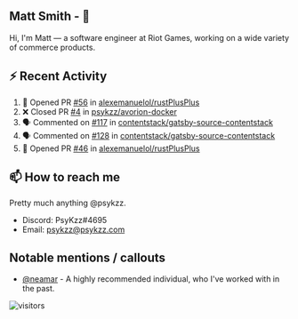 <!--
[![PsyKzz's github stats](https://github-readme-stats.vercel.app/api?username=psykzz&show_icons=true)](https://github.com/anuraghazra/github-readme-stats)
-->

## Matt Smith - 👋
Hi, I'm Matt — a software engineer at Riot Games, working on a wide variety of commerce products.

## ⚡ Recent Activity

<!--START_SECTION:activity-->
1. 💪 Opened PR [#56](https://github.com/alexemanuelol/rustPlusPlus/pull/56) in [alexemanuelol/rustPlusPlus](https://github.com/alexemanuelol/rustPlusPlus)
2. ❌ Closed PR [#4](https://github.com/psykzz/avorion-docker/pull/4) in [psykzz/avorion-docker](https://github.com/psykzz/avorion-docker)
3. 🗣 Commented on [#117](https://github.com/contentstack/gatsby-source-contentstack/issues/117) in [contentstack/gatsby-source-contentstack](https://github.com/contentstack/gatsby-source-contentstack)
4. 🗣 Commented on [#128](https://github.com/contentstack/gatsby-source-contentstack/issues/128) in [contentstack/gatsby-source-contentstack](https://github.com/contentstack/gatsby-source-contentstack)
5. 💪 Opened PR [#46](https://github.com/alexemanuelol/rustPlusPlus/pull/46) in [alexemanuelol/rustPlusPlus](https://github.com/alexemanuelol/rustPlusPlus)
<!--END_SECTION:activity-->


## 📫 How to reach me

Pretty much anything @psykzz.

- Discord: PsyKzz#4695
- Email: psykzz@psykzz.com


## Notable mentions / callouts

 - [@neamar](https://github.com/neamar) - A highly recommended individual, who I've worked with in the past.


![visitors](https://visitor-badge.glitch.me/badge?page_id=psykzz/psykzz)


